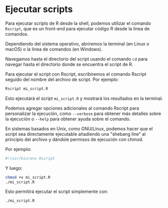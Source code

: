 # Ejecutar scripts

Para ejecutar scripts de R desde la shell, podemos utilizar el comando `Rscript`, que es un front-end para ejecutar código R desde la línea de comandos.

Dependiendo del sistema operativo, abriremos la terminal (en Linux o macOS) o la línea de comandos (en Windows).

Navegamos hasta el directorio del script usando el comando `cd` para navegar hasta el directorio donde se encuentra el script de R.

Para ejecutar el script con Rscript, escribiremos el comando Rscript seguido del nombre del archivo de script. Por ejemplo:

``` sh
Rscript mi_script.R
```

Esto ejecutará el script `mi_script.R` y mostrará los resultados en la terminal.

Podemos agregar opciones adicionales al comando Rscript para personalizar la ejecución, como `--verbose` para obtener más detalles sobre la ejecución o `--help` para obtener ayuda sobre el comando.

En sistemas basados en Unix, como GNU/Linux, podemos hacer que el script sea directamente ejecutable añadiendo una "shebang line" al principio del archivo y dándole permisos de ejecución con chmod.

Por ejemplo:

``` r
#!/usr/bin/env Rscript
```

Y luego:

``` sh
chmod +x mi_script.R
./mi_script.R
```

Esto permitirá ejecutar el script simplemente con:

``` sh
./mi_script.R
```
